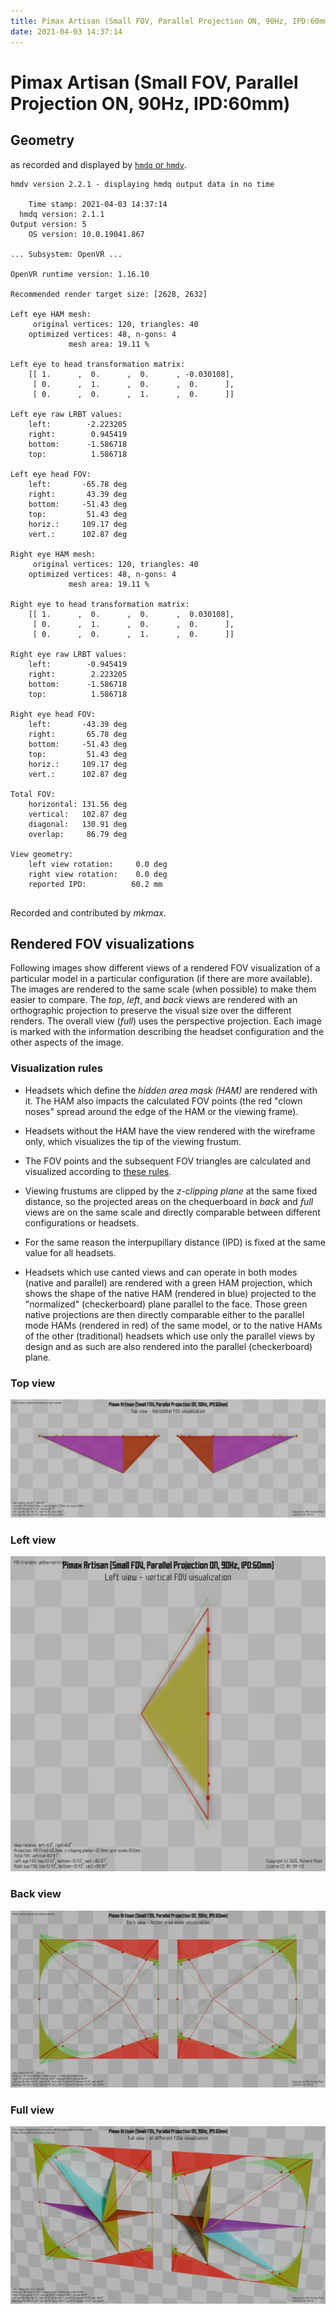 ```yaml
---
title: Pimax Artisan (Small FOV, Parallel Projection ON, 90Hz, IPD:60mm)
date: 2021-04-03 14:37:14
---
```

# Pimax Artisan (Small FOV, Parallel Projection ON, 90Hz, IPD:60mm)

## Geometry

as recorded and displayed by [`hmdq` or `hmdv`](https://github.com/risa2000/hmdq).
```
hmdv version 2.2.1 - displaying hmdq output data in no time

    Time stamp: 2021-04-03 14:37:14
  hmdq version: 2.1.1
Output version: 5
    OS version: 10.0.19041.867

... Subsystem: OpenVR ...

OpenVR runtime version: 1.16.10

Recommended render target size: [2628, 2632]

Left eye HAM mesh:
     original vertices: 120, triangles: 40
    optimized vertices: 48, n-gons: 4
             mesh area: 19.11 %

Left eye to head transformation matrix:
    [[ 1.      ,  0.      ,  0.      , -0.030108],
     [ 0.      ,  1.      ,  0.      ,  0.      ],
     [ 0.      ,  0.      ,  1.      ,  0.      ]]

Left eye raw LRBT values:
    left:        -2.223205
    right:        0.945419
    bottom:      -1.586718
    top:          1.586718

Left eye head FOV:
    left:       -65.78 deg
    right:       43.39 deg
    bottom:     -51.43 deg
    top:         51.43 deg
    horiz.:     109.17 deg
    vert.:      102.87 deg

Right eye HAM mesh:
     original vertices: 120, triangles: 40
    optimized vertices: 48, n-gons: 4
             mesh area: 19.11 %

Right eye to head transformation matrix:
    [[ 1.      ,  0.      ,  0.      ,  0.030108],
     [ 0.      ,  1.      ,  0.      ,  0.      ],
     [ 0.      ,  0.      ,  1.      ,  0.      ]]

Right eye raw LRBT values:
    left:        -0.945419
    right:        2.223205
    bottom:      -1.586718
    top:          1.586718

Right eye head FOV:
    left:       -43.39 deg
    right:       65.78 deg
    bottom:     -51.43 deg
    top:         51.43 deg
    horiz.:     109.17 deg
    vert.:      102.87 deg

Total FOV:
    horizontal: 131.56 deg
    vertical:   102.87 deg
    diagonal:   130.91 deg
    overlap:     86.79 deg

View geometry:
    left view rotation:     0.0 deg
    right view rotation:    0.0 deg
    reported IPD:          60.2 mm


```
Recorded and contributed by _mkmax_.

## Rendered FOV visualizations

Following images show different views of a rendered FOV visualization of a
particular model in a particular configuration (if there are more available).
The images are rendered to the same scale (when possible) to make them easier
to compare. The _top_, _left_, and _back_ views are rendered with an
orthographic projection to preserve the visual size over the different renders.
The overall view (_full_) uses the perspective projection. Each image is marked
with the information describing the headset configuration and the other aspects
of the image.

### Visualization rules

* Headsets which define the _hidden area mask (HAM)_ are rendered with it. The
  HAM also impacts the calculated FOV points (the red "clown noses" spread
  around the edge of the HAM or the viewing frame).

* Headsets without the HAM have the view rendered with the wireframe only, which
  visualizes the tip of the viewing frustum.

* The FOV points and the subsequent FOV triangles are calculated and visualized
  according to [these
  rules](https://risa2000.github.io/vrdocs/docs/hmd_fov_calculation).

* Viewing frustums are clipped by the _z-clipping plane_ at the same fixed
  distance, so the projected areas on the chequerboard in _back_ and _full_
  views are on the same scale and directly comparable between different
  configurations or headsets.

* For the same reason the interpupillary distance (IPD) is fixed at the same
  value for all headsets.

* Headsets which use canted views and can operate in both modes (native and
  parallel) are rendered with a green HAM projection, which shows the shape of
  the native HAM (rendered in blue) projected to the "normalized"
  (checkerboard) plane parallel to the face. Those green native projections are
  then directly comparable either to the parallel mode HAMs (rendered in red)
  of the same model, or to the native HAMs of the other (traditional) headsets
  which use only the parallel views by design and as such are also rendered
  into the parallel (checkerboard) plane.

### Top view
[![Pimax Artisan (Small FOV, Parallel Projection ON, 90Hz, IPD:60mm) - top view](../images/PimaxArtisan_Small_PP_R90_I60_top.dmx.png)](../images/PimaxArtisan_Small_PP_R90_I60_top.dmx.png)

### Left view
[![Pimax Artisan (Small FOV, Parallel Projection ON, 90Hz, IPD:60mm) - left view](../images/PimaxArtisan_Small_PP_R90_I60_left.dmx.png)](../images/PimaxArtisan_Small_PP_R90_I60_left.dmx.png)

### Back view
[![Pimax Artisan (Small FOV, Parallel Projection ON, 90Hz, IPD:60mm) - back view](../images/PimaxArtisan_Small_PP_R90_I60_back.dmx.png)](../images/PimaxArtisan_Small_PP_R90_I60_back.dmx.png)

### Full view
[![Pimax Artisan (Small FOV, Parallel Projection ON, 90Hz, IPD:60mm) - full view](../images/PimaxArtisan_Small_PP_R90_I60_over.dmx.png)](../images/PimaxArtisan_Small_PP_R90_I60_over.dmx.png)

